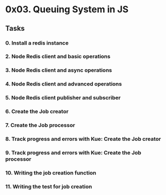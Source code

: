 # 0x03. Queuing System in JS

## Tasks

### 0. Install a redis instance

### 2. Node Redis client and basic operations

### 3. Node Redis client and async operations

### 4. Node Redis client and advanced operations

### 5. Node Redis client publisher and subscriber

### 6. Create the Job creator

### 7. Create the Job processor

### 8. Track progress and errors with Kue: Create the Job creator

### 9. Track progress and errors with Kue: Create the Job processor

### 10. Writing the job creation function

### 11. Writing the test for job creation
